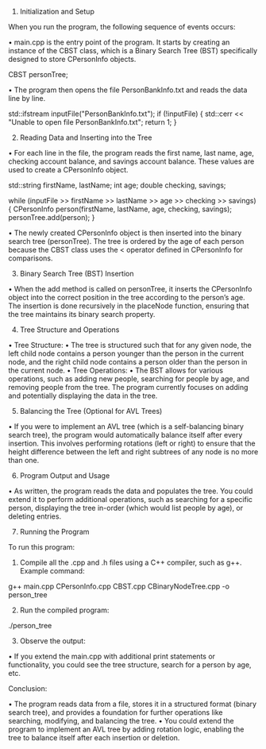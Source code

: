 1. Initialization and Setup

When you run the program, the following sequence of events occurs:

 • main.cpp is the entry point of the program. It starts by creating an instance of the CBST class, which is a Binary Search Tree (BST) specifically designed to store CPersonInfo objects.

CBST<CPersonInfo> personTree;

 • The program then opens the file PersonBankInfo.txt and reads the data line by line.

std::ifstream inputFile("PersonBankInfo.txt");
if (!inputFile) {
    std::cerr << "Unable to open file PersonBankInfo.txt";
    return 1;
}

2. Reading Data and Inserting into the Tree

 • For each line in the file, the program reads the first name, last name, age, checking account balance, and savings account balance. These values are used to create a CPersonInfo object.

std::string firstName, lastName;
int age;
double checking, savings;

while (inputFile >> firstName >> lastName >> age >> checking >> savings) {
    CPersonInfo person(firstName, lastName, age, checking, savings);
    personTree.add(person);
}

 • The newly created CPersonInfo object is then inserted into the binary search tree (personTree). The tree is ordered by the age of each person because the CBST class uses the < operator defined in CPersonInfo for comparisons.

3. Binary Search Tree (BST) Insertion

 • When the add method is called on personTree, it inserts the CPersonInfo object into the correct position in the tree according to the person’s age. The insertion is done recursively in the placeNode function, ensuring that the tree maintains its binary search property.

4. Tree Structure and Operations

 • Tree Structure:
 • The tree is structured such that for any given node, the left child node contains a person younger than the person in the current node, and the right child node contains a person older than the person in the current node.
 • Tree Operations:
 • The BST allows for various operations, such as adding new people, searching for people by age, and removing people from the tree. The program currently focuses on adding and potentially displaying the data in the tree.

5. Balancing the Tree (Optional for AVL Trees)

 • If you were to implement an AVL tree (which is a self-balancing binary search tree), the program would automatically balance itself after every insertion. This involves performing rotations (left or right) to ensure that the height difference between the left and right subtrees of any node is no more than one.

6. Program Output and Usage

 • As written, the program reads the data and populates the tree. You could extend it to perform additional operations, such as searching for a specific person, displaying the tree in-order (which would list people by age), or deleting entries.

7. Running the Program

To run this program:

1. Compile all the .cpp and .h files using a C++ compiler, such as g++.
Example command:

g++ main.cpp CPersonInfo.cpp CBST.cpp CBinaryNodeTree.cpp -o person_tree

2. Run the compiled program:

./person_tree

3. Observe the output:

 • If you extend the main.cpp with additional print statements or functionality, you could see the tree structure, search for a person by age, etc.

Conclusion:

 • The program reads data from a file, stores it in a structured format (binary search tree), and provides a foundation for further operations like searching, modifying, and balancing the tree.
 • You could extend the program to implement an AVL tree by adding rotation logic, enabling the tree to balance itself after each insertion or deletion.


